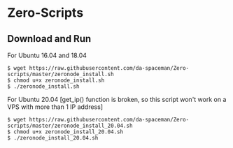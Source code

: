 # Zero-Scripts

## Download and Run

For Ubuntu 16.04 and 18.04
```
$ wget https://raw.githubusercontent.com/da-spaceman/Zero-scripts/master/zeronode_install.sh
$ chmod u+x zeronode_install.sh
$ ./zeronode_install.sh
```
For Ubuntu 20.04 [get_ip() function is broken, so this script won't work on a VPS with more than 1 IP address]
```
$ wget https://raw.githubusercontent.com/da-spaceman/Zero-scripts/master/zeronode_install_20.04.sh
$ chmod u+x zeronode_install_20.04.sh
$ ./zeronode_install_20.04.sh
```
